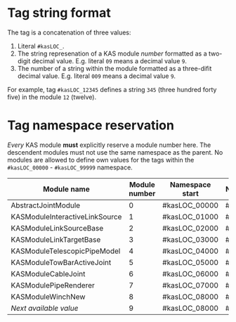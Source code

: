 # Tag string format

The tag is a concatenation of three values:
1. Literal `#kasLOC_`.
2. The string represenation of a KAS module _number_ formatted as a two-digit decimal value. E.g. literal
   `09` means a decimal value `9`.
3. The number of a string within the module formatted as a three-difit decimal value. E.g. literal `009`
   means a decimal value `9`.

For example, tag `#kasLOC_12345` defines a string `345` (three hundred forty five) in the module `12` (twelve).

# Tag namespace reservation

_Every_ KAS module **must** explicitly reserve a module number here. The descendent modules must
not use the same namespace as the parent. No modules are allowed to define own values for the tags within the
`#kasLOC_00000` - `#kasLOC_99999` namespace.

Module name | Module number | Namespace start | Namespace end |
------------|---------------|-----------------|---------------|
AbstractJointModule | 0 | #kasLOC_00000 | #kasLOC_00999
KASModuleInteractiveLinkSource | 1 | #kasLOC_01000 | #kasLOC_01999
KASModuleLinkSourceBase | 2 | #kasLOC_02000 | #kasLOC_02999
KASModuleLinkTargetBase | 3 | #kasLOC_03000 | #kasLOC_03999
KASModuleTelescopicPipeModel | 4 | #kasLOC_04000 | #kasLOC_04999
KASModuleTowBarActiveJoint | 5 | #kasLOC_05000 | #kasLOC_05999
KASModuleCableJoint | 6 | #kasLOC_06000 | #kasLOC_06999
KASModulePipeRenderer | 7 | #kasLOC_07000 | #kasLOC_07999
KASModuleWinchNew | 8 | #kasLOC_08000 | #kasLOC_08999
_Next available value_ | 9 | #kasLOC_08000 | #kasLOC_08999
